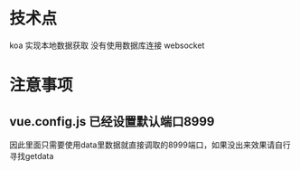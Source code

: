 
# 技术点
koa 实现本地数据获取 没有使用数据库连接
websocket

# 注意事项
## vue.config.js 已经设置默认端口8999  
因此里面只需要使用data里数据就直接调取的8999端口，如果没出来效果请自行寻找getdata

